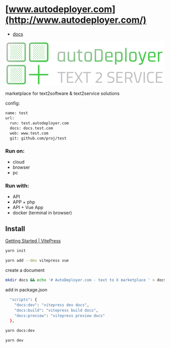 # [www.autodeployer.com](http://www.autodeployer.com/)

+ [docs](http://docs.autodeployer.com)


![autodeployer.png](https://github.com/autodeployer-com/logo/raw/main/autodeployer.png)

marketplace for text2software & text2service solutions




config:


    name: test
    url:
      run: test.autodeployer.com
      docs: docs.test.com
      web: www.test.com
      git: github.com/proj/test


### Run on:
+ cloud
+ browser
+ pc

### Run with:
+ API
+ APP + php
+ API + Vue App
+ docker (terminal in browser)




## Install

[Getting Started | VitePress](https://vitepress.vuejs.org/guide/getting-started)

```bash
yarn init
```


```bash
yarn add --dev vitepress vue
```

create a document
```bash
mkdir docs && echo '# AutoDeployer.com - text to X marketplace ' > docs/index.md
```

add in package.json
```bash
  "scripts": {
    "docs:dev": "vitepress dev docs",
    "docs:build": "vitepress build docs",
    "docs:preview": "vitepress preview docs"
  },
```


```bash
yarn docs:dev
```

```bash
yarn dev
```


```bash

```


```bash

```
